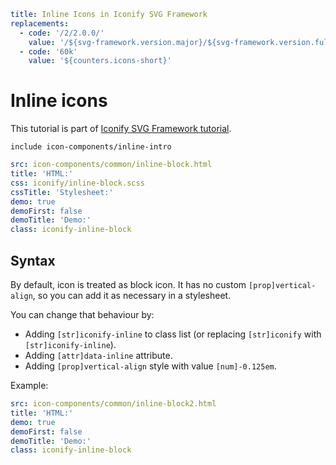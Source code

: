 ```yaml
title: Inline Icons in Iconify SVG Framework
replacements:
  - code: '/2/2.0.0/'
    value: '/${svg-framework.version.major}/${svg-framework.version.full}/'
  - code: '60k'
    value: '${counters.icons-short}'
```

# Inline icons

This tutorial is part of [Iconify SVG Framework tutorial](./index.md).

`include icon-components/inline-intro`

```yaml
src: icon-components/common/inline-block.html
title: 'HTML:'
css: iconify/inline-block.scss
cssTitle: 'Stylesheet:'
demo: true
demoFirst: false
demoTitle: 'Demo:'
class: iconify-inline-block
```

## Syntax

By default, icon is treated as block icon. It has no custom `[prop]vertical-align`, so you can add it as necessary in a stylesheet.

You can change that behaviour by:

- Adding `[str]iconify-inline` to class list (or replacing `[str]iconify` with `[str]iconify-inline`).
- Adding `[attr]data-inline` attribute.
- Adding `[prop]vertical-align` style with value `[num]-0.125em`.

Example:

```yaml
src: icon-components/common/inline-block2.html
title: 'HTML:'
demo: true
demoFirst: false
demoTitle: 'Demo:'
class: iconify-inline-block
```
